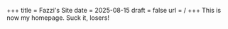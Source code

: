 +++
title = Fazzi's Site
date = 2025-08-15
draft = false
url = /
+++
This is now my homepage. Suck it, losers!
